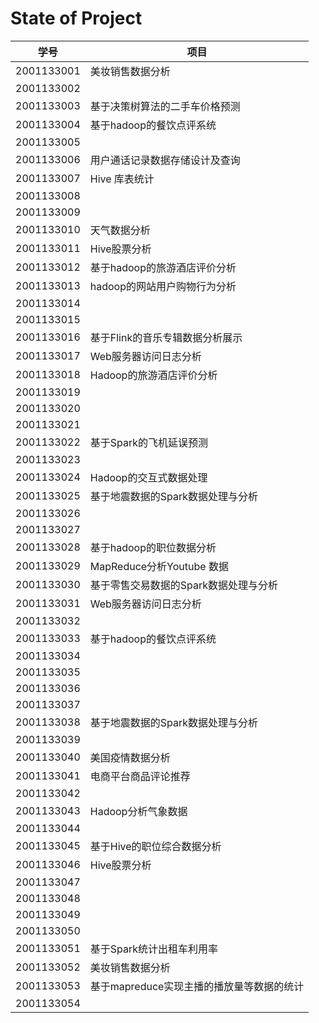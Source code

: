 # State of Project



| 学号       | 项目                           |
| ---------- | ------------------------------ |
| 2001133001 | 美妆销售数据分析 |
| 2001133002 |                                |
| 2001133003 | 基于决策树算法的二手车价格预测 |
| 2001133004 | 基于hadoop的餐饮点评系统       |
| 2001133005 |                                |
| 2001133006 | 用户通话记录数据存储设计及查询 |
| 2001133007 | Hive 库表统计 |
| 2001133008 |                                |
| 2001133009 |                                |
| 2001133010 | 天气数据分析                               |
| 2001133011 | Hive股票分析                   |
| 2001133012 | 基于hadoop的旅游酒店评价分析 |
| 2001133013 | hadoop的网站用户购物行为分析 |
| 2001133014 |                                |
| 2001133015 |                                |
| 2001133016 | 基于Flink的音乐专辑数据分析展示 |
| 2001133017 | Web服务器访问日志分析          |
| 2001133018 | Hadoop的旅游酒店评价分析       |
| 2001133019 |                                |
| 2001133020 |                                |
| 2001133021 |                                |
| 2001133022 | 基于Spark的飞机延误预测        |
| 2001133023 |                                |
| 2001133024 | Hadoop的交互式数据处理         |
| 2001133025 | 基于地震数据的Spark数据处理与分析 |
| 2001133026 |                                |
| 2001133027 |                                |
| 2001133028 | 基于hadoop的职位数据分析 |
| 2001133029 | MapReduce分析Youtube 数据 |
| 2001133030 | 基于零售交易数据的Spark数据处理与分析 |
| 2001133031 | Web服务器访问日志分析          |
| 2001133032 |                                |
| 2001133033 | 基于hadoop的餐饮点评系统       |
| 2001133034 |                                |
| 2001133035 |                                |
| 2001133036 |                                |
| 2001133037 |                                |
| 2001133038 | 基于地震数据的Spark数据处理与分析 |
| 2001133039 |                                |
| 2001133040 | 美国疫情数据分析 |
| 2001133041 | 电商平台商品评论推荐           |
| 2001133042 |                                |
| 2001133043 | Hadoop分析气象数据             |
| 2001133044 |                                |
| 2001133045 | 基于Hive的职位综合数据分析     |
| 2001133046 | Hive股票分析                   |
| 2001133047 |                                |
| 2001133048 |                                |
| 2001133049 |                                |
| 2001133050 |                                |
| 2001133051 | 基于Spark统计出租车利用率      |
| 2001133052 | 美妆销售数据分析 |
| 2001133053 | 基于mapreduce实现主播的播放量等数据的统计 |
| 2001133054 |                                |
